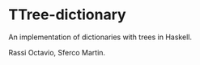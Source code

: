 # TTree-dictionary
An implementation of dictionaries with trees in Haskell.

Rassi Octavio, Sferco Martin.
